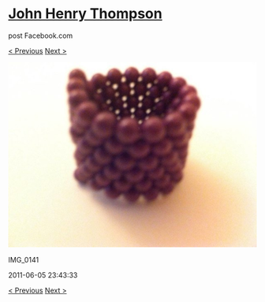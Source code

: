 # [John Henry Thompson](../README.md)
post Facebook.com

[< Previous](2011-06-05-11.md) [Next >](2010-12-18-1.md)

[![](../media/2011-06-05/Magnetic-Balls-IMG_0141.jpg)](../README.md)

IMG_0141

2011-06-05 23:43:33

[< Previous](2011-06-05-11.md) [Next >](2010-12-18-1.md)
